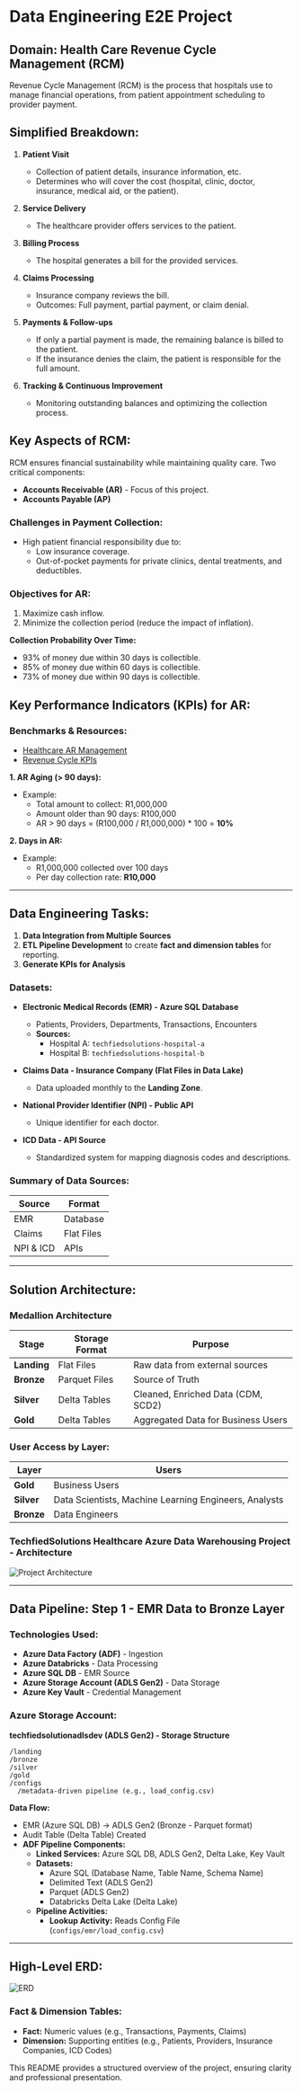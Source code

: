 # Data Engineering E2E Project

## Domain: Health Care Revenue Cycle Management (RCM)
Revenue Cycle Management (RCM) is the process that hospitals use to manage financial operations, from patient appointment scheduling to provider payment.

## Simplified Breakdown:
1. **Patient Visit**
   - Collection of patient details, insurance information, etc.
   - Determines who will cover the cost (hospital, clinic, doctor, insurance, medical aid, or the patient).

2. **Service Delivery**
   - The healthcare provider offers services to the patient.

3. **Billing Process**
   - The hospital generates a bill for the provided services.

4. **Claims Processing**
   - Insurance company reviews the bill.
   - Outcomes: Full payment, partial payment, or claim denial.

5. **Payments & Follow-ups**
   - If only a partial payment is made, the remaining balance is billed to the patient.
   - If the insurance denies the claim, the patient is responsible for the full amount.

6. **Tracking & Continuous Improvement**
   - Monitoring outstanding balances and optimizing the collection process.

## Key Aspects of RCM:
RCM ensures financial sustainability while maintaining quality care. Two critical components:
- **Accounts Receivable (AR)** - Focus of this project.
- **Accounts Payable (AP)**

### Challenges in Payment Collection:
- High patient financial responsibility due to:
  - Low insurance coverage.
  - Out-of-pocket payments for private clinics, dental treatments, and deductibles.

### Objectives for AR:
1. Maximize cash inflow.
2. Minimize the collection period (reduce the impact of inflation).

**Collection Probability Over Time:**
- 93% of money due within 30 days is collectible.
- 85% of money due within 60 days is collectible.
- 73% of money due within 90 days is collectible.

## Key Performance Indicators (KPIs) for AR:
### Benchmarks & Resources:
- [Healthcare AR Management](https://mdmanagementgroup.com/healthcare-accounts-receivable-management/)
- [Revenue Cycle KPIs](https://gentem.com/blog/revenue-cycle-kpis-definitions-and-benchmarks/)

**1. AR Aging (> 90 days):**
   - Example:
     - Total amount to collect: R1,000,000
     - Amount older than 90 days: R100,000
     - AR > 90 days = (R100,000 / R1,000,000) * 100 = **10%**

**2. Days in AR:**
   - Example:
     - R1,000,000 collected over 100 days
     - Per day collection rate: **R10,000**

---

## Data Engineering Tasks:
1. **Data Integration from Multiple Sources**
2. **ETL Pipeline Development** to create **fact and dimension tables** for reporting.
3. **Generate KPIs for Analysis**

### Datasets:
- **Electronic Medical Records (EMR) - Azure SQL Database**
  - Patients, Providers, Departments, Transactions, Encounters
  - **Sources:**
    - Hospital A: `techfiedsolutions-hospital-a`
    - Hospital B: `techfiedsolutions-hospital-b`

- **Claims Data - Insurance Company (Flat Files in Data Lake)**
  - Data uploaded monthly to the **Landing Zone**.

- **National Provider Identifier (NPI) - Public API**
  - Unique identifier for each doctor.

- **ICD Data - API Source**
  - Standardized system for mapping diagnosis codes and descriptions.

### Summary of Data Sources:
| Source | Format |
|--------|--------|
| EMR | Database |
| Claims | Flat Files |
| NPI & ICD | APIs |

---

## Solution Architecture:
### Medallion Architecture
| Stage | Storage Format | Purpose |
|--------|--------------|---------|
| **Landing** | Flat Files | Raw data from external sources |
| **Bronze** | Parquet Files | Source of Truth |
| **Silver** | Delta Tables | Cleaned, Enriched Data (CDM, SCD2) |
| **Gold** | Delta Tables | Aggregated Data for Business Users |

### User Access by Layer:
| Layer | Users |
|--------|--------|
| **Gold** | Business Users |
| **Silver** | Data Scientists, Machine Learning Engineers, Analysts |
| **Bronze** | Data Engineers |

### TechfiedSolutions Healthcare Azure Data Warehousing Project - Architecture
![Project Architecture](https://github.com/user-attachments/assets/73b1e11e-c679-440b-8640-cf1160a8e0ad)

---

## Data Pipeline: Step 1 - EMR Data to Bronze Layer
### Technologies Used:
- **Azure Data Factory (ADF)** - Ingestion
- **Azure Databricks** - Data Processing
- **Azure SQL DB** - EMR Source
- **Azure Storage Account (ADLS Gen2)** - Data Storage
- **Azure Key Vault** - Credential Management

### Azure Storage Account:
**techfiedsolutionadlsdev (ADLS Gen2) - Storage Structure**
```
/landing
/bronze
/silver
/gold
/configs
  /metadata-driven pipeline (e.g., load_config.csv)
```

**Data Flow:**
- EMR (Azure SQL DB) → ADLS Gen2 (Bronze - Parquet format)
- Audit Table (Delta Table) Created
- **ADF Pipeline Components:**
  - **Linked Services:** Azure SQL DB, ADLS Gen2, Delta Lake, Key Vault
  - **Datasets:**
    - Azure SQL (Database Name, Table Name, Schema Name)
    - Delimited Text (ADLS Gen2)
    - Parquet (ADLS Gen2)
    - Databricks Delta Lake (Delta Lake)
  - **Pipeline Activities:**
    - **Lookup Activity:** Reads Config File (`configs/emr/load_config.csv`)

---

## High-Level ERD:
![ERD](https://github.com/user-attachments/assets/286c5652-b3a1-4a92-b27b-c7ddd29bdad4)

### Fact & Dimension Tables:
- **Fact:** Numeric values (e.g., Transactions, Payments, Claims)
- **Dimension:** Supporting entities (e.g., Patients, Providers, Insurance Companies, ICD Codes)

This README provides a structured overview of the project, ensuring clarity and professional presentation.

